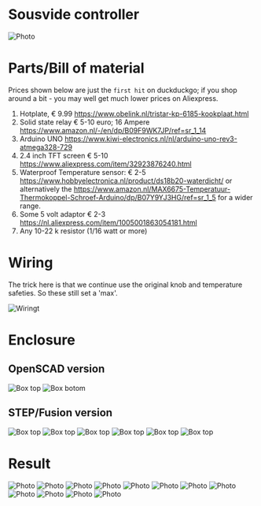 # Sousvide controller

![Photo](images/IMG_1289.jpg)

# Parts/Bill of material

Prices shown below are just the `first hit` on duckduckgo; if you shop around a bit - you may well get much lower prices on Aliexpress.

1. Hotplate, € 9.99 https://www.obelink.nl/tristar-kp-6185-kookplaat.html
2. Solid state relay € 5-10 euro; 16 Ampere https://www.amazon.nl/-/en/dp/B09F9WK7JP/ref=sr_1_14
3. Arduino UNO https://www.kiwi-electronics.nl/nl/arduino-uno-rev3-atmega328-729
4. 2.4 inch TFT screen € 5-10 https://www.aliexpress.com/item/32923876240.html
5. Waterproof Temperature sensor: € 2-5 https://www.hobbyelectronica.nl/product/ds18b20-waterdicht/ or alternatively the https://www.amazon.nl/MAX6675-Temperatuur-Thermokoppel-Schroef-Arduino/dp/B07Y9YJ3HG/ref=sr_1_5 for a wider range.
6. Some 5 volt adaptor € 2-3 https://nl.aliexpress.com/item/1005001863054181.html
7. Any 10-22 k resistor (1/16 watt or more)
 
# Wiring

The trick here is that we continue use the original knob and temperature safeties. So these still set a 'max'.

![Wiringt](images/wiring.png?raw=true "Wiring")

# Enclosure

## OpenSCAD version

![Box top](images/box1.png?raw=true "Box top")
![Box botom](images/box2.png?raw=true "Box bottom")

## STEP/Fusion version

![Box top](images/all.png?raw=true "Box top")
![Box top](images/back.png?raw=true "Box top")
![Box top](images/front.png?raw=true "Box top")
![Box top](images/half.png?raw=true "Box top")
![Box top](images/box1.png?raw=true "Box top")
![Box top](images/box2.png?raw=true "Box top")

# Result

![Photo](images/IMG_1279.jpg?raw=true)
![Photo](images/IMG_1280.jpg?raw=true)
![Photo](images/IMG_1281.jpg?raw=true)
![Photo](images/IMG_1282.jpg?raw=true)
![Photo](images/IMG_1283.jpg?raw=true)
![Photo](images/IMG_1286.jpg?raw=true)
![Photo](images/IMG_1288.jpg?raw=true)
![Photo](images/IMG_1289.jpg?raw=true)
![Photo](images/IMG_1292.jpg?raw=true)
![Photo](images/IMG_1293.jpg?raw=true)
![Photo](images/IMG_1295.jpg?raw=true)
![Photo](images/IMG_1298.jpg?raw=true)
